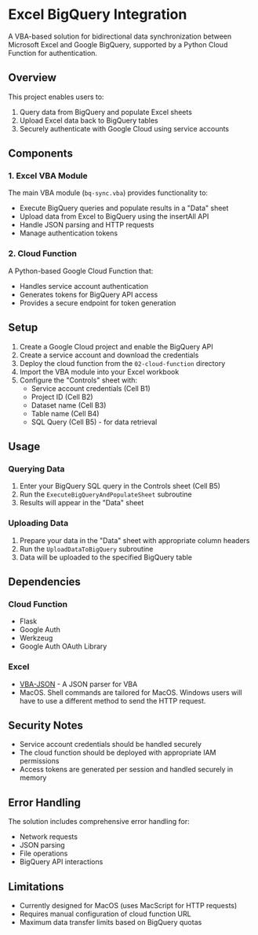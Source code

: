 # Excel BigQuery Integration

A VBA-based solution for bidirectional data synchronization between Microsoft Excel and Google BigQuery, supported by a Python Cloud Function for authentication.

## Overview

This project enables users to:
1. Query data from BigQuery and populate Excel sheets
2. Upload Excel data back to BigQuery tables
3. Securely authenticate with Google Cloud using service accounts

## Components

### 1. Excel VBA Module
The main VBA module (`bq-sync.vba`) provides functionality to:
- Execute BigQuery queries and populate results in a "Data" sheet
- Upload data from Excel to BigQuery using the insertAll API
- Handle JSON parsing and HTTP requests
- Manage authentication tokens

### 2. Cloud Function
A Python-based Google Cloud Function that:
- Handles service account authentication
- Generates tokens for BigQuery API access
- Provides a secure endpoint for token generation

## Setup

1. Create a Google Cloud project and enable the BigQuery API
2. Create a service account and download the credentials
3. Deploy the cloud function from the `02-cloud-function` directory
4. Import the VBA module into your Excel workbook
5. Configure the "Controls" sheet with:
   - Service account credentials (Cell B1)
   - Project ID (Cell B2)
   - Dataset name (Cell B3)
   - Table name (Cell B4)
   - SQL Query (Cell B5) - for data retrieval

## Usage

### Querying Data
1. Enter your BigQuery SQL query in the Controls sheet (Cell B5)
2. Run the `ExecuteBigQueryAndPopulateSheet` subroutine
3. Results will appear in the "Data" sheet

### Uploading Data
1. Prepare your data in the "Data" sheet with appropriate column headers
2. Run the `UploadDataToBigQuery` subroutine
3. Data will be uploaded to the specified BigQuery table

## Dependencies

### Cloud Function
- Flask
- Google Auth
- Werkzeug
- Google Auth OAuth Library

### Excel
- [VBA-JSON](https://github.com/VBA-tools/VBA-JSON) - A JSON parser for VBA
- MacOS. Shell commands are tailored for MacOS. Windows users will have to use a different method to send the HTTP request.

## Security Notes

- Service account credentials should be handled securely
- The cloud function should be deployed with appropriate IAM permissions
- Access tokens are generated per session and handled securely in memory

## Error Handling

The solution includes comprehensive error handling for:
- Network requests
- JSON parsing
- File operations
- BigQuery API interactions

## Limitations

- Currently designed for MacOS (uses MacScript for HTTP requests)
- Requires manual configuration of cloud function URL
- Maximum data transfer limits based on BigQuery quotas